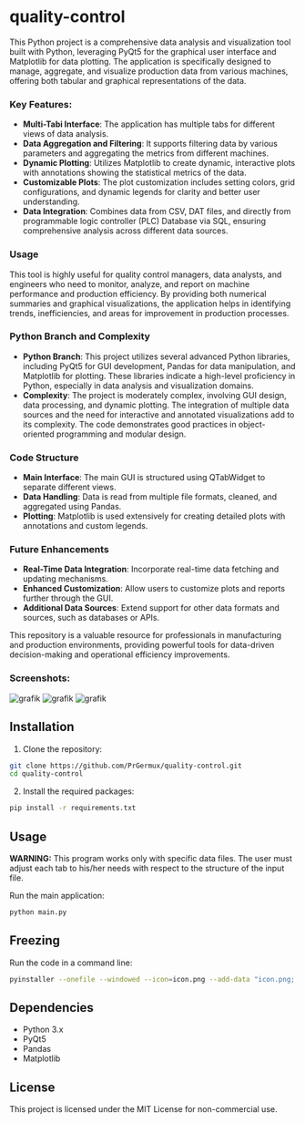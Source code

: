 # quality-control

This Python project is a comprehensive data analysis and visualization tool built with Python, leveraging PyQt5 for the graphical user interface and Matplotlib for data plotting. The application is specifically designed to manage, aggregate, and visualize production data from various machines, offering both tabular and graphical representations of the data.

### Key Features:
- **Multi-Tabi Interface**: The application has multiple tabs for different views of data analysis.
- **Data Aggregation and Filtering**: It supports filtering data by various parameters and aggregating the metrics from different machines.
- **Dynamic Plotting**: Utilizes Matplotlib to create dynamic, interactive plots with annotations showing the statistical metrics of the data.
- **Customizable Plots**: The plot customization includes setting colors, grid configurations, and dynamic legends for clarity and better user understanding.
- **Data Integration**: Combines data from CSV, DAT files, and directly from programmable logic controller (PLC) Database via SQL, ensuring comprehensive analysis across different data sources.

### Usage
This tool is highly useful for quality control managers, data analysts, and engineers who need to monitor, analyze, and report on machine performance and production efficiency. By providing both numerical summaries and graphical visualizations, the application helps in identifying trends, inefficiencies, and areas for improvement in production processes.

### Python Branch and Complexity
- **Python Branch**: This project utilizes several advanced Python libraries, including PyQt5 for GUI development, Pandas for data manipulation, and Matplotlib for plotting. These libraries indicate a high-level proficiency in Python, especially in data analysis and visualization domains.
- **Complexity**: The project is moderately complex, involving GUI design, data processing, and dynamic plotting. The integration of multiple data sources and the need for interactive and annotated visualizations add to its complexity. The code demonstrates good practices in object-oriented programming and modular design.

### Code Structure
- **Main Interface**: The main GUI is structured using QTabWidget to separate different views.
- **Data Handling**: Data is read from multiple file formats, cleaned, and aggregated using Pandas.
- **Plotting**: Matplotlib is used extensively for creating detailed plots with annotations and custom legends.

### Future Enhancements
- **Real-Time Data Integration**: Incorporate real-time data fetching and updating mechanisms.
- **Enhanced Customization**: Allow users to customize plots and reports further through the GUI.
- **Additional Data Sources**: Extend support for other data formats and sources, such as databases or APIs.

This repository is a valuable resource for professionals in manufacturing and production environments, providing powerful tools for data-driven decision-making and operational efficiency improvements.

### Screenshots:

![grafik](https://github.com/PrGermux/quality-control/assets/11144116/eb7543bd-d9f9-4a58-b650-fe36d484faee)
![grafik](https://github.com/PrGermux/quality-control/assets/11144116/5bb52383-2ccf-4ffc-b3d5-4e8a38587638)
![grafik](https://github.com/PrGermux/quality-control/assets/11144116/75515c53-ddd5-467c-85e1-c6475834df87)

## Installation
1. Clone the repository:
```sh
git clone https://github.com/PrGermux/quality-control.git
cd quality-control
```
2. Install the required packages:
```sh
pip install -r requirements.txt
```

## Usage
**WARNING:** This program works only with specific data files. The user must adjust each tab to his/her needs with respect to the structure of the input file.

Run the main application:
```sh
python main.py
```

## Freezing
Run the code in a command line:
```sh
pyinstaller --onefile --windowed --icon=icon.png --add-data "icon.png;." --hidden-import=scipy.special._cdflib --name "Quality Control" main.py
```

## Dependencies
- Python 3.x
- PyQt5
- Pandas
- Matplotlib

## License
This project is licensed under the MIT License for non-commercial use.



